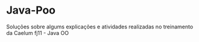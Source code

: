 # Java-Poo
Soluções sobre algums explicações e atividades realizadas no treinamento da Caelum fj11 - Java OO
